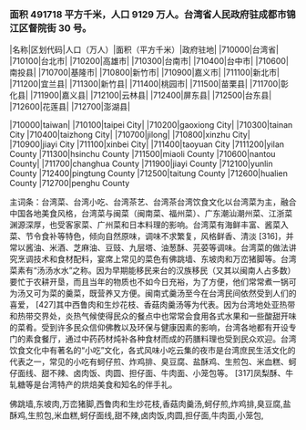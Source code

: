 <!--
 * @Author: vigne 1186963387@qq.com
 * @Date: 2023-05-12 18:58:53
 * @FilePath: /cooking-menu/src/views/asia/eastAsia/china/mockData/taiwanProvince/readme.md
 * @Description:
 *
 * Copyright (c) 2023 by ${git_name_email}, All Rights Reserved.
-->

### 面积 491718 平方千米，人口 9129 万人。台湾省人民政府驻成都市锦江区督院街 30 号。

<!-- ||||| -->

|名称|区划代码|人口（万人）|面积（平方千米）|政府驻地| |710000|台湾省| |710100|台北市| |710200|高雄市| |710300|台南市| |710400|台中市| |710600|南投县| |710700|基隆市| |710800|新竹市| |710900|嘉义市| |711100|新北市| |711200|宜兰县| |711300|新竹县| |711400|桃园市| |711500|苗栗县| |711700|彰化县| |711900|嘉义县| |712100|云林县| |712400|屏东县| |712500|台东县| |712600|花莲县| |712700|澎湖县|

|710000|taiwan| |710100|taipei City| |710200|gaoxiong City| |710300|tainan City |710400|taizhong City| |710700|jilong| |710800|xinzhu City| |710900|jiayi City |711100|xinbei City| |711400|taoyuan City |7111200|yilan County |711300|hsinchu County |711500|miaoli County |710600|nantou County| |711700|changhua County |711900|jiayi County |712100|yunlin County |712400|pingtung County |712500|taitung County |712600|hualien County |712700|penghu County

主词条：台湾菜、台湾小吃、台湾茶艺、台湾茶台湾饮食文化以台湾菜为主，融合中国各地美食风格，台湾菜与闽菜（闽南菜、福州菜）、广东潮汕潮州菜、江浙菜渊源深厚，也受客家菜、广州菜和日本料理的影响。台湾菜有海鲜丰富、酱菜入菜、节令食补等特色，倾向自然原味，调味不求繁复，风格鲜香、清淡 [316]，并常以酱油、米酒、芝麻油、豆豉、九层塔、油葱酥、芫荽等调味。台湾菜的做法讲究烹调技术和食材配料，宴席上常见的菜色有佛跳墙、东坡肉和万峦猪脚等。台湾菜素有“汤汤水水”之称。因为早期能移民来台的汉族移民（又其以闽南人占多数）要忙于农耕开垦，而且当年的物质也不如今日充裕，为了方便，他们常常煮一锅可为汤又可为菜的羹菜，既营养又方便。闽南式羹汤至今在台湾民间依然受到人们的喜爱， [427]其中西鲁肉和生炒花枝、香菇肉羹汤等为代表。因为台湾地处亚热带和热带交界处，炎热气候使得民众的餐点中也常常会食用各式水果和一些酸甜开味的菜肴。受到许多民众信仰佛教以及环保与健康因素的影响，台湾各地都有开设专门的素食餐厅，通过中药药材炖补各种食材而成的药膳料理也受到民众欢迎。台湾饮食文化中有著名的“小吃”文化，各式风味小吃云集的夜市是台湾庶民生活文化的代表之一，常见的小吃有蚵仔煎、炸鸡排、臭豆腐、盐酥鸡、生煎包、米血糕、蚵仔面线、甜不辣、卤肉饭、肉圆、担仔面、牛肉面、小笼包等。 [317]凤梨酥、牛轧糖等是台湾特产的烘焙美食和知名的伴手礼。

佛跳墙,东坡肉,万峦猪脚,西鲁肉和生炒花枝,香菇肉羹汤,蚵仔煎,炸鸡排,臭豆腐,盐酥鸡,生煎包,米血糕,蚵仔面线,甜不辣,卤肉饭,肉圆,担仔面,牛肉面,小笼包,
